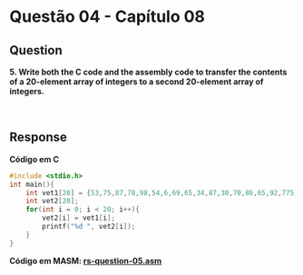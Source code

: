 # Questão 04 - Capítulo 08

## Question

**<p>5. Write both the C code and the assembly code to transfer the contents of a
20-element array of integers to a second 20-element array of integers.</p>**
</br>


## Response

**Código em C**
```c
#include <stdio.h>
int main(){
    int vet1[20] = {53,75,87,78,98,54,6,69,65,34,87,30,70,86,65,92,775,745,89,52};
    int vet2[20];
    for(int i = 0; i < 20; i++){
        vet2[i] = vet1[i];
        printf("%d ", vet2[i]);
    }
}
```
**Código em MASM: <a href="./rs-question-05.asm">rs-question-05.asm</a></p>**
